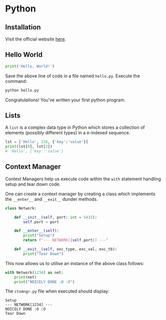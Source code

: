 # Python

## Installation

Visit the official website [here](https://python.org).

## Hello World

```python
print('Hello, World!')
```

Save the above line of code in a file named `hello.py`. Execute the command:

```bash
python hello.py
```

Congratulations! You've written your first python program.


## Lists

A `list` is a complex data type in Python which stores a collection of elements (possibly different types) in a `0`-indexed sequence.

```python
lst = ['Hello', 216, {'key':'value'}]
print(lst[0], lst[2])
# 'Hello', {'key':'value'}
```

## Context Manager

Context Managers help us execute code within the `with` statement  handling setup and tear down code.

One can create a context manager by creating a class which implements the `__enter__` and `__exit__` dunder methods.

```python
class Network:

    def __init__(self, port: int = 5432):
        self.port = port

    def __enter__(self):
        print("Setup")
        return f"--- NETWORK[{self.port}] ---"

    def __exit__(self, exc_type, exc_val, exc_tb):
        print("Tear Down")
```

This now allows us to utilise an instance of the above class follows:
```python
with Network(1234) as net:
    print(net)
    print("NOICELY DONE :O :O")
```

The `ctxmngr.py` file when executed should display:

```text
Setup
--- NETWORK[1234] ---
NOICELY DONE :O :O
Tear Down
```

